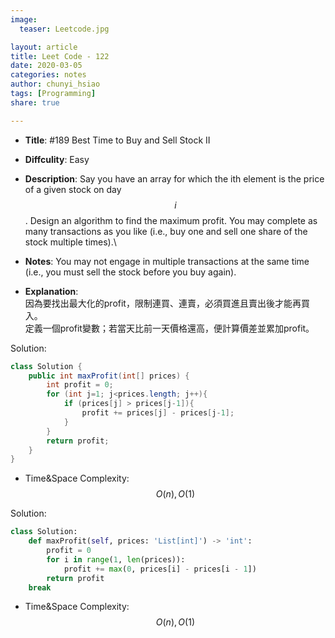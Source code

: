 ```yaml
---
image:
  teaser: Leetcode.jpg

layout: article
title: Leet Code - 122
date: 2020-03-05
categories: notes
author: chunyi_hsiao
tags: [Programming]
share: true

---
```


- **Title**: #189 Best Time to Buy and Sell Stock II
- **Diffculity**: Easy 
- **Description**: Say you have an array for which the ith element is the price of a given stock on day $$i$$.
Design an algorithm to find the maximum profit. You may complete as many transactions as you like (i.e., buy one and sell one share of the stock multiple times).\
- **Notes**: 
You may not engage in multiple transactions at the same time (i.e., you must sell the stock before you buy again).

- **Explanation**: \
因為要找出最大化的profit，限制連買、連賣，必須買進且賣出後才能再買入。\
定義一個profit變數；若當天比前一天價格還高，便計算價差並累加profit。


Solution:
```java
class Solution {
    public int maxProfit(int[] prices) {
        int profit = 0;
        for (int j=1; j<prices.length; j++){
            if (prices[j] > prices[j-1]){
                profit += prices[j] - prices[j-1];
            }
        }
        return profit;
    }
}
```
- Time&Space Complexity: $$O(n), O(1)$$


Solution:
```python
class Solution:
    def maxProfit(self, prices: 'List[int]') -> 'int':
        profit = 0
        for i in range(1, len(prices)):
            profit += max(0, prices[i] - prices[i - 1])
        return profit
    break
```
- Time&Space Complexity: $$O(n), O(1)$$

